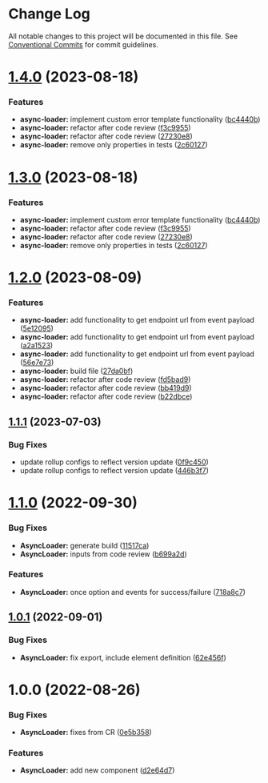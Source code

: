 # Change Log

All notable changes to this project will be documented in this file.
See [Conventional Commits](https://conventionalcommits.org) for commit guidelines.

# [1.4.0](https://github.com/joinbox/ui-components/compare/@joinbox/async-loader@1.2.0...@joinbox/async-loader@1.4.0) (2023-08-18)


### Features

* **async-loader:** implement custom error template functionality ([bc4440b](https://github.com/joinbox/ui-components/commit/bc4440b78fe89b8ddf4b90213581b8ffb39663c8))
* **async-loader:** refactor after code review ([f3c9955](https://github.com/joinbox/ui-components/commit/f3c995524802bddf4a6ea1df5922534fc6961921))
* **async-loader:** refactor after code review ([27230e8](https://github.com/joinbox/ui-components/commit/27230e8a3fdb7ad274f0252edd2b2aaee04e9b22))
* **async-loader:** remove only properties in tests ([2c60127](https://github.com/joinbox/ui-components/commit/2c60127478e3394a3a80b74825ab7c38c372ebc9))





# [1.3.0](https://github.com/joinbox/ui-components/compare/@joinbox/async-loader@1.2.0...@joinbox/async-loader@1.3.0) (2023-08-18)


### Features

* **async-loader:** implement custom error template functionality ([bc4440b](https://github.com/joinbox/ui-components/commit/bc4440b78fe89b8ddf4b90213581b8ffb39663c8))
* **async-loader:** refactor after code review ([f3c9955](https://github.com/joinbox/ui-components/commit/f3c995524802bddf4a6ea1df5922534fc6961921))
* **async-loader:** refactor after code review ([27230e8](https://github.com/joinbox/ui-components/commit/27230e8a3fdb7ad274f0252edd2b2aaee04e9b22))
* **async-loader:** remove only properties in tests ([2c60127](https://github.com/joinbox/ui-components/commit/2c60127478e3394a3a80b74825ab7c38c372ebc9))





# [1.2.0](https://github.com/joinbox/ui-components/compare/@joinbox/async-loader@1.1.1...@joinbox/async-loader@1.2.0) (2023-08-09)


### Features

* **async-loader:** add functionality to get endpoint url from event payload ([5e12095](https://github.com/joinbox/ui-components/commit/5e12095614307ed3fa44fb11f0798dd9332efa19))
* **async-loader:** add functionality to get endpoint url from event payload ([a2a1523](https://github.com/joinbox/ui-components/commit/a2a1523fc72e7fd20cfe8b625ff4fa0dcd65ba0b))
* **async-loader:** add functionality to get endpoint url from event payload ([56e7e73](https://github.com/joinbox/ui-components/commit/56e7e7360a54d12251389df7d16bc1137b7d46c5))
* **async-loader:** build file ([27da0bf](https://github.com/joinbox/ui-components/commit/27da0bf05c471c20e132db928954b7bec6d58aed))
* **async-loader:** refactor after code review ([fd5bad9](https://github.com/joinbox/ui-components/commit/fd5bad93550412c1881b766958216677195acab8))
* **async-loader:** refactor after code review ([bb419d9](https://github.com/joinbox/ui-components/commit/bb419d9fc52e38ed3a07a935938962a744e48189))
* **async-loader:** refactor after code review ([b22dbce](https://github.com/joinbox/ui-components/commit/b22dbce4cab18435ef7ae429a3b3284d654c41bf))





## [1.1.1](https://github.com/joinbox/ui-components/compare/@joinbox/async-loader@1.1.0...@joinbox/async-loader@1.1.1) (2023-07-03)


### Bug Fixes

* update rollup configs to reflect version update ([0f9c450](https://github.com/joinbox/ui-components/commit/0f9c4504fd607c325aa0f337c1b36c46f2d48496))
* update rollup configs to reflect version update ([446b3f7](https://github.com/joinbox/ui-components/commit/446b3f7a6718d277efd7194345a23b90083026cb))





# [1.1.0](https://github.com/joinbox/ui-components/compare/@joinbox/async-loader@1.0.1...@joinbox/async-loader@1.1.0) (2022-09-30)


### Bug Fixes

* **AsyncLoader:** generate build ([11517ca](https://github.com/joinbox/ui-components/commit/11517ca822e35d8511e1cead6a8b861e4b0af510))
* **AsyncLoader:** inputs from code review ([b699a2d](https://github.com/joinbox/ui-components/commit/b699a2d3cc9ec8aea33b637ff465f3aef9bd7bb7))


### Features

* **AsyncLoader:** once option and events for success/failure ([718a8c7](https://github.com/joinbox/ui-components/commit/718a8c7567cc29f66833d461830c1163375dc7cd))





## [1.0.1](https://github.com/joinbox/ui-components/compare/@joinbox/async-loader@1.0.0...@joinbox/async-loader@1.0.1) (2022-09-01)


### Bug Fixes

* **AsyncLoader:** fix export, include element definition ([62e456f](https://github.com/joinbox/ui-components/commit/62e456f5670073d5bd81c13ecd1f1facdce6c21d))





# 1.0.0 (2022-08-26)


### Bug Fixes

* **AsyncLoader:** fixes from CR ([0e5b358](https://github.com/joinbox/ui-components/commit/0e5b3583f63e20c23bd834cbbcd4c29afabbdcf2))


### Features

* **AsyncLoader:** add new <async-loader> component ([d2e64d7](https://github.com/joinbox/ui-components/commit/d2e64d7282e936d96055daf11327022f59bc81ea))

